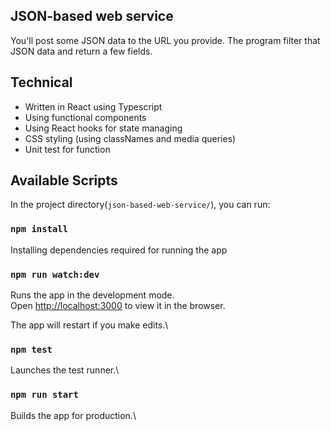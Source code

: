 ## JSON-based web service
You'll post some JSON data to the URL you provide. The program filter that JSON data and return a few fields.

## Technical
- Written in React using Typescript
- Using functional components
- Using React hooks for state managing
- CSS styling (using classNames and media queries)
- Unit test for function

## Available Scripts

In the project directory(`json-based-web-service/`), you can run:

### `npm install`

Installing dependencies required for running the app

### `npm run watch:dev`

Runs the app in the development mode.\
Open [http://localhost:3000](http://localhost:3000) to view it in the browser.

The app will restart if you make edits.\

### `npm test`

Launches the test runner.\

### `npm run start`

Builds the app for production.\
